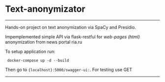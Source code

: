 # Text-anonymizator

---


Hands-on project on text anonymization  via SpaCy and Presidio. 

Impemplemented simple API via flask-restful for *web-pages (html)* anonymization from news portal ria.ru

To setup application run:

```
 docker-compose up -d --build
```
Then go to ```{localhost}:5000/swagger-ui:```. For testing use GET 

---
